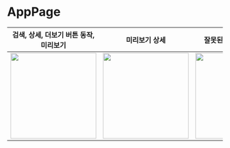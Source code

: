 # AppPage

| 검색, 상세, 더보기 버튼 동작, 미리보기 | 미리보기 상세 | 잘못된 입력값 입력할 때 |
|----------------|----------------|----------------|
|<img width="200" src="https://user-images.githubusercontent.com/111436487/185142612-9615490e-3736-41f1-819f-d1f636b6d25f.gif">|<img width="200" src="https://user-images.githubusercontent.com/111436487/185142737-c97158ea-f51a-4df3-ae7a-fc022a8153bb.gif">|<img width="200" src="https://user-images.githubusercontent.com/111436487/185142746-e19e0408-b454-427c-a42e-12537f44b5e7.gif">|
